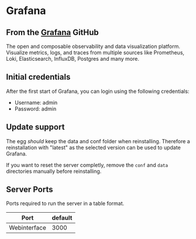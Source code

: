 # Grafana

## From the [Grafana](https://github.com/grafana/grafana) GitHub

The open and composable observability and data visualization platform.
Visualize metrics, logs, and traces from multiple sources like Prometheus, Loki, Elasticsearch, InfluxDB, Postgres and many more.

## Initial credentials

After the first start of Grafana, you can login using the following credentials:

- Username: admin
- Password: admin

## Update support

The egg _should_ keep the data and conf folder when reinstalling. Therefore a reinstallation with "latest" as the selected version can be used to update Grafana.

If you want to reset the server completly, remove the `conf` and `data` directories manually before reinstalling.

## Server Ports

Ports required to run the server in a table format.

| Port         | default |
| ------------ | ------- |
| Webinterface | 3000    |
